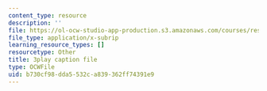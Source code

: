 ```yaml
---
content_type: resource
description: ''
file: https://ol-ocw-studio-app-production.s3.amazonaws.com/courses/res-18-009-learn-differential-equations-up-close-with-gilbert-strang-and-cleve-moler-fall-2015/b730cf98dda5532ca839362ff74391e9_zkFZY6esNOU.vtt
file_type: application/x-subrip
learning_resource_types: []
resourcetype: Other
title: 3play caption file
type: OCWFile
uid: b730cf98-dda5-532c-a839-362ff74391e9
---
```

